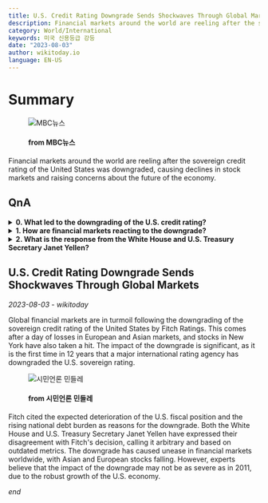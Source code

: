 ```yaml
---
title: U.S. Credit Rating Downgrade Sends Shockwaves Through Global Markets
description: Financial markets around the world are reeling after the sovereign credit rating of the United States was downgraded, causing declines in stock markets and raising concerns about the future of the economy.
category: World/International
keywords: 미국 신용등급 강등
date: "2023-08-03"
author: wikitoday.io
language: EN-US
---
```


# Summary

<figure>
    <img src="https://image.imnews.imbc.com/replay/2023/nw930/article/__icsFiles/afieldfile/2023/08/03/0930_20230803_093536_1_4_Large.jpg" alt="MBC뉴스" />
    <figcaption>
        <h4> from MBC뉴스</h4>
    </figcaption>
</figure>

Financial markets around the world are reeling after the sovereign credit rating of the United States was downgraded, causing declines in stock markets and raising concerns about the future of the economy.

## QnA


<details>
    <summary><b>0. What led to the downgrading of the U.S. credit rating?</b></summary>
    Fitch cited the expected deterioration of the U.S. fiscal position over the next three years and the rising national debt burden as the reasons for the downgrade.
</details>

<details>
    <summary><b>1. How are financial markets reacting to the downgrade?</b></summary>
    Financial markets around the world are showing signs of unease, with Asian and European stocks falling. However, experts believe that the impact may not be as severe as in 2011 due to the robust growth of the U.S. economy.
</details>

<details>
    <summary><b>2. What is the response from the White House and U.S. Treasury Secretary Janet Yellen?</b></summary>
    Both the White House and U.S. Treasury Secretary Janet Yellen have expressed their disagreement with Fitch's decision, calling it arbitrary and based on outdated metrics.
</details>


## U.S. Credit Rating Downgrade Sends Shockwaves Through Global Markets

_2023-08-03 - wikitoday_

Global financial markets are in turmoil following the downgrading of the sovereign credit rating of the United States by Fitch Ratings. This comes after a day of losses in European and Asian markets, and stocks in New York have also taken a hit. The impact of the downgrade is significant, as it is the first time in 12 years that a major international rating agency has downgraded the U.S. sovereign rating.

<figure>
    <img src="https://cdn.mindlenews.com/news/thumbnail/202308/4446_11292_2019_v150.jpg" alt="시민언론 민들레" />
    <figcaption>
        <h4> from 시민언론 민들레</h4>
    </figcaption>
</figure>

Fitch cited the expected deterioration of the U.S. fiscal position and the rising national debt burden as reasons for the downgrade. Both the White House and U.S. Treasury Secretary Janet Yellen have expressed their disagreement with Fitch's decision, calling it arbitrary and based on outdated metrics. The downgrade has caused unease in financial markets worldwide, with Asian and European stocks falling. However, experts believe that the impact of the downgrade may not be as severe as in 2011, due to the robust growth of the U.S. economy.

_end_
